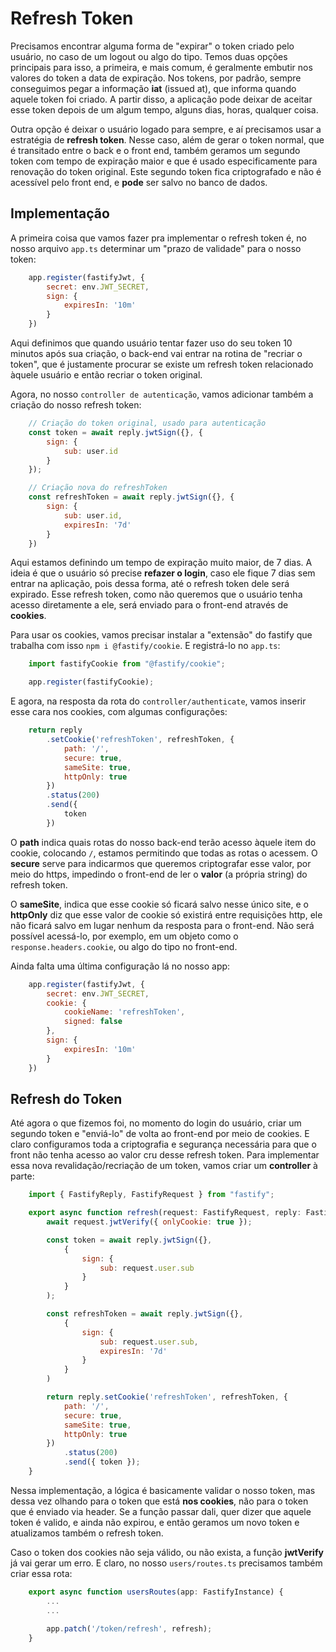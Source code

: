 # Refresh Token
Precisamos encontrar alguma forma de "expirar" o token criado pelo usuário, no caso de um logout ou algo do tipo. Temos duas opções principais para isso, a primeira, e mais comum, é geralmente embutir nos valores do token a data de expiração. Nos tokens, por padrão, sempre conseguimos pegar a informação **iat** (issued at), que informa quando aquele token foi criado. A partir disso, a aplicação pode deixar de aceitar esse token depois de um algum tempo, alguns dias, horas, qualquer coisa. 

Outra opção é deixar o usuário logado para sempre, e aí precisamos usar a estratégia de **refresh token**. Nesse caso, além de gerar o token normal, que é transitado entre o back e o front end, também geramos um segundo token com tempo de expiração maior e que é usado especificamente para renovação do token original. Este segundo token fica criptografado e não é acessível pelo front end, e **pode** ser salvo no banco de dados. 

## Implementação
A primeira coisa que vamos fazer pra implementar o refresh token é, no nosso arquivo `app.ts` determinar um "prazo de validade" para o nosso token:

```js
    app.register(fastifyJwt, {
        secret: env.JWT_SECRET,
        sign: {
            expiresIn: '10m'
        }
    })
```

Aqui definimos que quando usuário tentar fazer uso do seu token 10 minutos após sua criação, o back-end vai entrar na rotina de "recriar o token", que é justamente procurar se existe um refresh token relacionado àquele usuário e então recriar o token original. 

Agora, no nosso `controller de autenticação`, vamos adicionar também a criação do nosso refresh token:

```js
    // Criação do token original, usado para autenticação
    const token = await reply.jwtSign({}, {
        sign: {
            sub: user.id
        }
    });

    // Criação nova do refreshToken
    const refreshToken = await reply.jwtSign({}, {
        sign: {
            sub: user.id,
            expiresIn: '7d'
        }
    })
```

Aqui estamos definindo um tempo de expiração muito maior, de 7 dias. A ideia é que o usuário só precise **refazer o login**, caso ele fique 7 dias sem entrar na aplicação, pois dessa forma, até o refresh token dele será expirado. Esse refresh token, como não queremos que o usuário tenha acesso diretamente a ele, será enviado para o front-end através de **cookies**. 

Para usar os cookies, vamos precisar instalar a "extensão" do fastify que trabalha com isso `npm i @fastify/cookie`. E registrá-lo no `app.ts`:

```js
    import fastifyCookie from "@fastify/cookie";

    app.register(fastifyCookie);
```

E agora, na resposta da rota do `controller/authenticate`, vamos inserir esse cara nos cookies, com algumas configurações:

```js
    return reply
        .setCookie('refreshToken', refreshToken, {
            path: '/',
            secure: true,
            sameSite: true,
            httpOnly: true
        })
        .status(200)
        .send({
            token
        })
```

O **path** indica quais rotas do nosso back-end terão acesso àquele item do cookie, colocando `/`, estamos permitindo que todas as rotas o acessem. O **secure** serve para indicarmos que queremos criptografar esse valor, por meio do https, impedindo o front-end de ler o **valor** (a própria string) do refresh token. 

O **sameSite**, indica que esse cookie só ficará salvo nesse único site, e o **httpOnly** diz que esse valor de cookie só existirá entre requisições http, ele não ficará salvo em lugar nenhum da resposta para o front-end. Não será possível acessá-lo, por exemplo, em um objeto como o `response.headers.cookie`, ou algo do tipo no front-end.

Ainda falta uma última configuração lá no nosso app:

```js
    app.register(fastifyJwt, {
        secret: env.JWT_SECRET,
        cookie: {
            cookieName: 'refreshToken',
            signed: false
        },
        sign: {
            expiresIn: '10m'
        }
    })
```

## Refresh do Token
Até agora o que fizemos foi, no momento do login do usuário, criar um segundo token e "enviá-lo" de volta ao front-end por meio de cookies. E claro configuramos toda a criptografia e segurança necessária para que o front não tenha acesso ao valor cru desse refresh token. Para implementar essa nova revalidação/recriação de um token, vamos criar um **controller** à parte:

```js
    import { FastifyReply, FastifyRequest } from "fastify";

    export async function refresh(request: FastifyRequest, reply: FastifyReply) {
        await request.jwtVerify({ onlyCookie: true });

        const token = await reply.jwtSign({},
            {
                sign: {
                    sub: request.user.sub
                }
            }
        );

        const refreshToken = await reply.jwtSign({},
            {
                sign: {
                    sub: request.user.sub,
                    expiresIn: '7d'
                }
            }
        )

        return reply.setCookie('refreshToken', refreshToken, {
            path: '/',
            secure: true,
            sameSite: true,
            httpOnly: true
        })
            .status(200)
            .send({ token });
    }
```

Nessa implementação, a lógica é basicamente validar o nosso token, mas dessa vez olhando para o token que está **nos cookies**, não para o token que é enviado via header. Se a função passar dali, quer dizer que aquele token é valido, e ainda não expirou, e então geramos um novo token e atualizamos também o refresh token. 

Caso o token dos cookies não seja válido, ou não exista, a função **jwtVerify** já vai gerar um erro. E claro, no nosso `users/routes.ts` precisamos também criar essa rota:

```js
    export async function usersRoutes(app: FastifyInstance) {
        ...
        ...
        
        app.patch('/token/refresh', refresh);
    }
```
